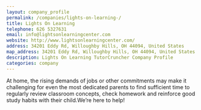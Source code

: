 ```yaml
---
layout: company_profile
permalink: /companies/lights-on-learning-/
title: Lights On Learning
telephone: 626 5327631
email: info@lightsonlearningcenter.com
website: http://www.lightsonlearningcenter.com/
address: 34201 Eddy Rd, Willoughby Hills, OH 44094, United States
map_address: 34201 Eddy Rd, Willoughby Hills, OH 44094, United States
description: Lights On Learning TutorCruncher Company Profile
categories: company
---
```

At home, the rising demands of jobs or other commitments may make it challenging for even the most dedicated parents to find sufficient time to regularly review classroom concepts, check homework and reinforce good study habits with their child.We’re here to help! 
